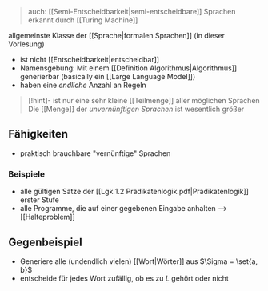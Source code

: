 > auch: [[Semi-Entscheidbarkeit|semi-entscheidbare]] Sprachen
> erkannt durch [[Turing Machine]]

allgemeinste Klasse der [[Sprache|formalen Sprachen]] (in dieser Vorlesung)
- ist nicht [[Entscheidbarkeit|entscheidbar]]
- Namensgebung: Mit einem [[Definition Algorithmus|Algorithmus]] generierbar (basically ein [[Large Language Model]])
- haben eine _endliche_ Anzahl an Regeln


> [!hint]- ist nur eine sehr kleine [[Teilmenge]] aller möglichen Sprachen
> Die [[Menge]] der _unvernünftigen Sprachen_ ist wesentlich größer
## Fähigkeiten
- praktisch brauchbare "vernünftige" Sprachen

### Beispiele
- alle gültigen Sätze der [[Lgk 1.2 Prädikatenlogik.pdf|Prädikatenlogik]] erster Stufe
- alle Programme, die auf einer gegebenen Eingabe anhalten --> [[Halteproblem]]

## Gegenbeispiel
- Generiere alle (undendlich vielen) [[Wort|Wörter]] aus $\Sigma = \set{a, b}$
- entscheide für jedes Wort zufällig, ob es zu $L$ gehört oder nicht
